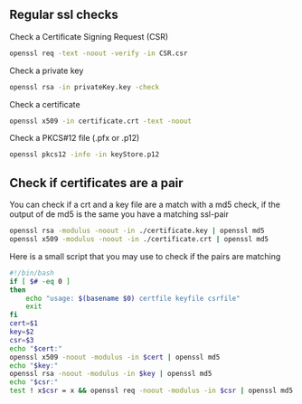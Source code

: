 ## Regular ssl checks
Check a Certificate Signing Request (CSR)
```bash
openssl req -text -noout -verify -in CSR.csr
```

Check a private key
```bash
openssl rsa -in privateKey.key -check
```
Check a certificate
```bash
openssl x509 -in certificate.crt -text -noout
```

Check a PKCS#12 file (.pfx or .p12)
```bash
openssl pkcs12 -info -in keyStore.p12
```

## Check if certificates are a pair
You can check if a crt and a key file are a match with a md5 check, if the output of de md5 is the same you have a matching ssl-pair
```bash
openssl rsa -modulus -noout -in ./certificate.key | openssl md5
openssl x509 -modulus -noout -in ./certificate.crt | openssl md5
```

Here is a small script that you may use to check if the pairs are matching
```bash
#!/bin/bash
if [ $# -eq 0 ]
then
    echo "usage: $(basename $0) certfile keyfile csrfile"
    exit
fi
cert=$1
key=$2
csr=$3
echo "$cert:"
openssl x509 -noout -modulus -in $cert | openssl md5
echo "$key:"
openssl rsa -noout -modulus -in $key | openssl md5
echo "$csr:"
test ! x$csr = x && openssl req -noout -modulus -in $csr | openssl md5
```
